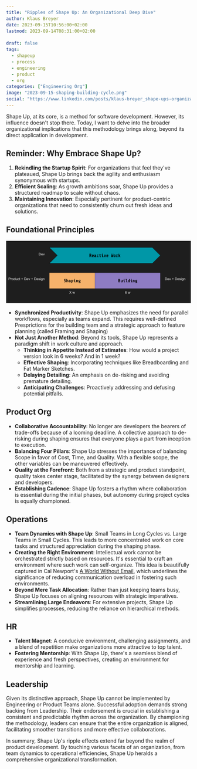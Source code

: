 ```yaml
---
title: "Ripples of Shape Up: An Organizational Deep Dive"
author: Klaus Breyer
date: 2023-09-15T10:56:00+02:00
lastmod: 2023-09-14T08:31:00+02:00

draft: false
tags:
  - shapeup
  - process
  - engineering
  - product
  - org
categories: ["Engineering Org"]
image: "2023-09-15-shaping-building-cycle.png"
social: "https://www.linkedin.com/posts/klaus-breyer_shape-ups-organizational-impact-klaus-activity-7105845252837498880-YFVg"
---
```


Shape Up, at its core, is a method for software development. However, its influence doesn't stop there. Today, I want to delve into the broader organizational implications that this methodology brings along, beyond its direct application in development.

## Reminder: Why Embrace Shape Up?

1. **Rekindling the Startup Spirit**: For organizations that feel they've plateaued, Shape Up brings back the agility and enthusiasm synonymous with startups.
2. **Efficient Scaling**: As growth ambitions soar, Shape Up provides a structured roadmap to scale without chaos.
3. **Maintaining Innovation**: Especially pertinent for product-centric organizations that need to consistently churn out fresh ideas and solutions.

## Foundational Principles

![](2023-09-15-shaping-building-cycle.svg)

- **Synchronized Productivity**: Shape Up emphasizes the need for parallel workflows, especially as teams expand. This requires well-defined Presprictions for the building team and a strategic approach to feature planning (called Framing and Shaping)
- **Not Just Another Method**: Beyond its tools, Shape Up represents a paradigm shift in work culture and approach.
  - **Thinking in Appetite Instead of Estimates**: How would a project version look in 6 weeks? And in 1 week?
  - **Effective Shaping**: Incorporating techniques like Breadboarding and Fat Marker Sketches.
  - **Delaying Detailing**: An emphasis on de-risking and avoiding premature detailing.
  - **Anticipating Challenges**: Proactively addressing and defusing potential pitfalls.

## Product Org

- **Collaborative Accountability**: No longer are developers the bearers of trade-offs because of a looming deadline. A collective approach to de-risking during shaping ensures that everyone plays a part from inception to execution.
- **Balancing Four Pillars**: Shape Up stresses the importance of balancing Scope in favor of Cost, Time, and Quality. With a flexible scope, the other variables can be maneuvered effectively.
- **Quality at the Forefront**: Both from a strategic and product standpoint, quality takes center stage, facilitated by the synergy between designers and developers.
- **Establishing Cadence**: Shape Up fosters a rhythm where collaboration is essential during the initial phases, but autonomy during project cycles is equally championed.

## Operations

- **Team Dynamics with Shape Up**: Small Teams in Long Cycles vs. Large Teams in Small Cycles. This leads to more concentrated work on core tasks and structured appreciation during the shaping phase.
- **Creating the Right Environment**: Intellectual work cannot be orchestrated strictly based on resources. It's essential to craft an environment where such work can self-organize. This idea is beautifully captured in Cal Newport's [A World Without Email](https://amzn.to/45VA6mP), which underlines the significance of reducing communication overload in fostering such environments.
- **Beyond Mere Task Allocation**: Rather than just keeping teams busy, Shape Up focuses on aligning resources with strategic imperatives.
- **Streamlining Large Endeavors**: For extensive projects, Shape Up simplifies processes, reducing the reliance on hierarchical methods.

## HR

- **Talent Magnet**: A conducive environment, challenging assignments, and a blend of repetition make organizations more attractive to top talent.
- **Fostering Mentorship**: With Shape Up, there's a seamless blend of experience and fresh perspectives, creating an environment for mentorship and learning.

## Leadership

Given its distinctive approach, Shape Up cannot be implemented by Engineering or Product Teams alone. Successful adoption demands strong backing from Leadership. Their endorsement is crucial in establishing a consistent and predictable rhythm across the organization. By championing the methodology, leaders can ensure that the entire organization is aligned, facilitating smoother transitions and more effective collaborations.

In summary, Shape Up's ripple effects extend far beyond the realm of product development. By touching various facets of an organization, from team dynamics to operational efficiencies, Shape Up heralds a comprehensive organizational transformation.
